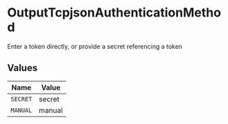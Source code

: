 # OutputTcpjsonAuthenticationMethod

Enter a token directly, or provide a secret referencing a token


## Values

| Name     | Value    |
| -------- | -------- |
| `SECRET` | secret   |
| `MANUAL` | manual   |